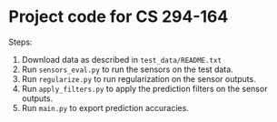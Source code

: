 Project code for CS 294-164
===

Steps:
1. Download data as described in `test_data/README.txt`
2. Run `sensors_eval.py` to run the sensors on the test data.
3. Run `regularize.py` to run regularization on the sensor outputs.
4. Run `apply_filters.py` to apply the prediction filters on the sensor outputs.
5. Run `main.py` to export prediction accuracies.
